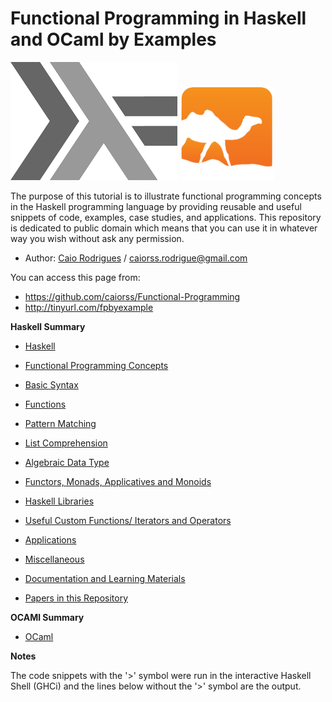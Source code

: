 # Functional Programming in Haskell and OCaml by Examples

<!--
@TODO: Add the creative commons public domain logo.
@TODO: Update papers repository
-->

<a href="https://www.haskell.org"><img src="haskell/images/haskellLogo.png"/></a>  <a href="https://ocaml.org"><img src="ocaml/images/ocamlogo.png" width="30%" /></a>

<!--
![](ocaml/images/ocamlogo.png)
-->




The purpose of this tutorial is to illustrate functional programming concepts in the Haskell programming language by providing reusable and useful snippets of code, examples, case studies, and applications. This repository is dedicated to public domain which means that you can use it in whatever way you wish without ask any permission. 

* Author:   [Caio Rodrigues](https://www.linkedin.com/in/caiorodrigues) / caiorss.rodrigue@gmail.com 

You can access this page from:

* https://github.com/caiorss/Functional-Programming
* http://tinyurl.com/fpbyexample

**Haskell Summary**

* [Haskell](haskell/Haskell.md)
* [Functional Programming Concepts](haskell/Functional_Programming_Concepts.md)
* [Basic Syntax](haskell/Basic_Syntax.md)
* [Functions](haskell/Functions.md)
* [Pattern Matching](haskell/Pattern_Matching.md)
* [List Comprehension](haskell/List_Comprehension.md)
* [Algebraic Data Type](haskell/Algebraic_Data_Types.md)
* [Functors, Monads, Applicatives and Monoids](haskell/Functors__Monads__Applicatives_and_Monoids.md)
* [Haskell Libraries](haskell/Libraries.md)

* [Useful Custom Functions/ Iterators and Operators](haskell/Useful_Custom_Functions__Iterators_and_Operators.md)
* [Applications](haskell/Applications.md)

* [Miscellaneous](haskell/Miscellaneous.md)

* [Documentation and Learning Materials](haskell/Documentation_and_Learning_Materials.md)

* [Papers in this Repository](papers/README.md)


**OCAMl Summary**

* [OCaml](ocaml/README.md)

**Notes**


The code snippets with the '>' symbol were run in the interactive Haskell Shell (GHCi) and the lines below without the '>' symbol are the output.
